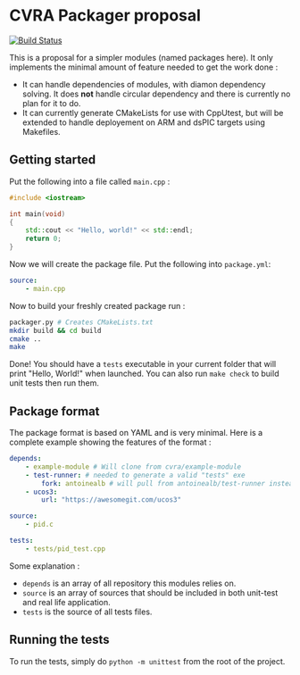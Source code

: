 # CVRA Packager proposal
[![Build Status](https://travis-ci.org/cvra/packager.png)](https://travis-ci.org/cvra/packager)

This is a proposal for a simpler modules (named packages here).
It only implements the minimal amount of feature needed to get the work done :

* It can handle dependencies of modules, with diamon dependency solving. It does **not** handle circular dependency and there is currently no plan for it to do.
* It can currently generate CMakeLists for use with CppUtest, but will be extended to handle deployement on ARM and dsPIC targets using Makefiles.

## Getting started
Put the following into a file called `main.cpp` :

```cpp
#include <iostream>

int main(void)
{
    std::cout << "Hello, world!" << std::endl;
    return 0;
}
```

Now we will create the package file. Put the following into `package.yml`:

```yml
source:
    - main.cpp
```
Now to build your freshly created package run :
```sh
packager.py # Creates CMakeLists.txt
mkdir build && cd build
cmake ..
make
```

Done! You should have a `tests` executable in your current folder that will
print "Hello, World!" when launched.
You can also run `make check` to build unit tests then run them.





## Package format
The package format is based on YAML and is very minimal.
Here is a complete example showing the features of the format :

```yaml
depends:
    - example-module # Will clone from cvra/example-module
    - test-runner: # needed to generate a valid "tests" exe
        fork: antoinealb # will pull from antoinealb/test-runner instead of cvra/test-runner
    - ucos3:
        url: "https://awesomegit.com/ucos3"

source:
    - pid.c

tests:
    - tests/pid_test.cpp
```

Some explanation :

* `depends` is an array of all repository this modules relies on.
* `source` is an array of sources that should be included in both unit-test and real life application.
* `tests` is the source of all tests files.

## Running the tests

To run the tests, simply do `python -m unittest` from the root of the project.
